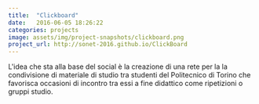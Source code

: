 ```yaml
---
title:  "Clickboard"
date:   2016-06-05 18:26:22
categories: projects
image: assets/img/project-snapshots/clickboard.png
project_url: http://sonet-2016.github.io/ClickBoard
---
```


L'idea che sta alla base del social &egrave; la creazione di una rete per la la condivisione di materiale di studio tra studenti del Politecnico di Torino che favorisca occasioni di incontro tra essi a fine didattico come ripetizioni o gruppi studio.